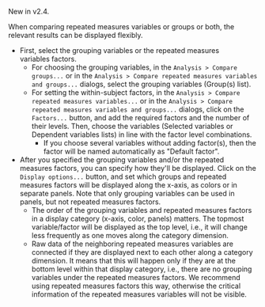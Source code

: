 New in v2.4.

When comparing repeated measures variables or groups or both, the relevant results can be displayed flexibly.

* First, select the grouping variables or the repeated measures variables factors.
  * For choosing the grouping variables, in the `Analysis > Compare groups...` or in the `Analysis > Compare repeated measures variables and groups...` dialogs, select the grouping variables (Group(s) list).
  * For setting the within-subject factors, in the `Analysis > Compare repeated measures variables...` or in the `Analysis > Compare repeated measures variables and groups...` dialogs, click on the `Factors...` button, and add the required factors and the number of their levels. Then, choose the variables (Selected variables or Dependent variables lists) in line with the factor level combinations.
    * If you choose several variables without adding factor(s), then the factor will be named automatically as "Default factor".
* After you specified the grouping variables and/or the repeated measures factors, you can specify how they'll be displayed. Click on the `Display options...` button, and set which groups and repeated measures factors will be displayed along the x-axis, as colors or in separate panels. Note that only grouping variables can be used in panels, but not repeated measures factors.
  * The order of the grouping variables and repeated measures factors in a display category (x-axis, color, panels) matters. The topmost variable/factor will be displayed as the top level, i.e., it will change less frequently as one moves along the category dimension.
  * Raw data of the neighboring repeated measures variables are connected if they are displayed next to each other along a category dimension. It means that this will happen only if they are at the bottom level within that display category, i.e., there are no grouping variables under the repeated measures factors. We recommend using repeated measures factors this way, otherwise the critical information of the repeated measures variables will not be visible.
